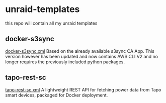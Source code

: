 # unraid-templates
this repo will contain all my unraid templates

## docker-s3sync
[docker-s3sync.xml](docker-s3sync.xml)
Based on the already available s3sync CA App. This version however has been updated and now contains AWS CLI V2 and no longer requires the previously included python packages.

## tapo-rest-sc
[tapo-rest-sc.xml](tapo-rest-sc.xml)
A lightweight REST API for fetching power data from Tapo smart devices, packaged for Docker deployment.
